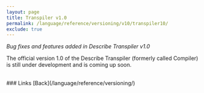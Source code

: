 ```yaml
---
layout: page
title: Transpiler v1.0
permalink: /language/reference/versioning/v10/transpiler10/
exclude: true
---
```

_Bug fixes and features added in Describe Transpiler v1.0_

The official version 1.0 of the Describe Transpiler (formerly called Compiler) is still under development and is coming up soon.

<br>
### Links
[Back](/language/reference/versioning/)
